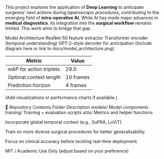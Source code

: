 <p>
  This project explores the application of <strong>Deep Learning</strong> to 
  anticipate surgeons’ next actions during <em>laparoscopic procedures</em>, 
  contributing to the emerging field of <strong>intra-operative AI</strong>. 
  While AI has made major advances in <strong>medical diagnostics</strong>, 
  its integration into the <strong>surgical workflow</strong> remains limited. 
  This work aims to bridge that gap.
</p>


Model Architecture
  ResNet-50 feature extractor
  Transformer encoder (temporal understanding)
  GPT-2-style decoder for anticipation
(Include diagram here or link to docs/model_architecture.png)

| Metric                  | Value     |
| ----------------------- | --------- |
| mAP for action triplets | 29.0      |
| Optimal context length  | 10 frames |
| Prediction horizon      | 4 frames  |

(Add visualizations or performance charts if available.)

📁 Repository Contents
Folder	Description
models/	Model components
training/	Training + evaluation scripts
utils/	Metrics and helper functions


Incorporate global temporal context (e.g., SuPRA, LoViT).

Train on more diverse surgical procedures for better generalisability.

Focus on clinical accuracy before tackling real-time deployment.

MIT / Academic Use Only (adjust based on your preference)
